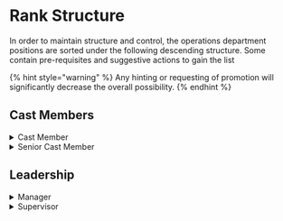 # Rank Structure

In order to maintain structure and control, the operations department positions are sorted under the following descending structure. Some contain pre-requisites and suggestive actions to gain the list

{% hint style="warning" %}
Any hinting or requesting of promotion will significantly decrease the overall possibility.
{% endhint %}

## Cast Members

<details>

<summary>Cast Member</summary>

Cast Members who are full members of the operations department and are trained and have proper certification/training to operate at least one attraction.

#### Must pass training for _one_ attraction to be promoted.

</details>

<details>

<summary>Senior Cast Member</summary>

Cast Members who have demonstrated noticeable leadership, responsibility, and activity within the operations department.&#x20;

→ Increased chances of becoming a Manager

→ Ability to post in this-or-that & special cast channel&#x20;

→ Slow Train Spiel @ Big Thunder Mountain Railroad&#x20;

→ Manual Doors (preshow) @ Rock N' Roller Coaster&#x20;

→ Manual Launch @ Rock N' Roller Coaster&#x20;

→ Manual Control @ Mad Tea Party

#### Must be trained on all attractions and have been a _Cast Member_ for over two weeks for eligibility.&#x20;

</details>

## Leadership

<details>

<summary>Manager</summary>

Handpicked members of the leadership team who have demonstrated excessive leadership, responsibility, and activity within the operations department.&#x20;

Managers are responsible for the operations applications and can conduct final examinations for the specific ride that they are assigned to and all tier-one rides as well.

</details>

<details>

<summary>Supervisor</summary>

Handpicked members of the leadership team who have demonstrated excessive leadership, responsibility, and activity within the operations department. Supervisors are in most cases, promoted from the Manager position.&#x20;

Supervisors oversee and instruct the entire operations here at WED and are long-time members that have proven their dedication and worth in this significant position.

</details>

